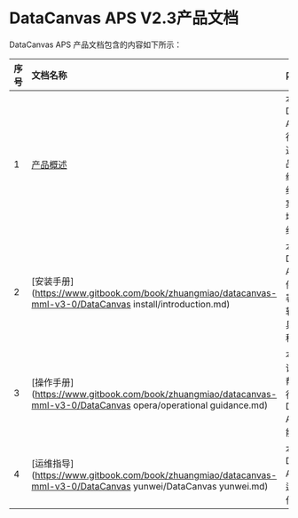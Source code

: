 # DataCanvas APS V2.3产品文档

DataCanvas APS 产品文档包含的内容如下所示：

| 序号 | 文档名称 | 内容简介 |
| :--- | :--- | :--- |
| 1 | [产品概述](https://www.gitbook.com/book/zhuangmiao/datacanvas-mml-v3-0/chan-pin-gai-shu.md) | 本文档对DataCanvas APS产品进行详细描述，包含产品介绍、系统架构介绍、部署方案、企业级增强特性介绍等信息。 |
| 2 | [安装手册](https://www.gitbook.com/book/zhuangmiao/datacanvas-mml-v3-0/DataCanvas install/introduction.md) | 本文档介绍DataCanvas APS的软硬件规格、部署方案以及软件安装的具体操作过程。 |
| 3 | [操作手册](https://www.gitbook.com/book/zhuangmiao/datacanvas-mml-v3-0/DataCanvas opera/operational guidance.md) | 本文当提供详细指导，帮助读者进行DataCanvas APS各种功能的操作。 |
| 4 | [运维指导](https://www.gitbook.com/book/zhuangmiao/datacanvas-mml-v3-0/DataCanvas yunwei/DataCanvas yunwei.md) | 本文档介绍DataCanvas APS的日常运维管理操作。 |



